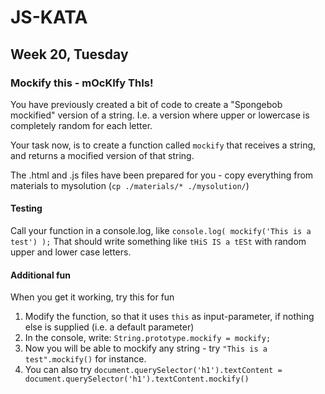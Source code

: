 # JS-KATA
## Week 20, Tuesday
### Mockify this - mOcKIfy ThIs!
You have previously created a bit of code to create a "Spongebob mockified" version of a string. I.e. a version where upper or lowercase is completely random for each letter.

Your task now, is to create a function called `mockify` that receives a string, and returns a mocified version of that string.

The .html and .js files have been prepared for you - copy everything from materials to mysolution (`cp ./materials/* ./mysolution/`)

#### Testing
Call your function in a console.log, like 
`console.log( mockify('This is a test') );`
That should write something like `tHiS IS a tESt` with random upper and lower case letters.

#### Additional fun
When you get it working, try this for fun

1. Modify the function, so that it uses `this` as input-parameter, if nothing else is supplied (i.e. a default parameter)
2. In the console, write: `String.prototype.mockify = mockify;`
3. Now you will be able to mockify any string - try `"This is a test".mockify()` for instance.
4. You can also try `document.querySelector('h1').textContent = document.querySelector('h1').textContent.mockify()`

